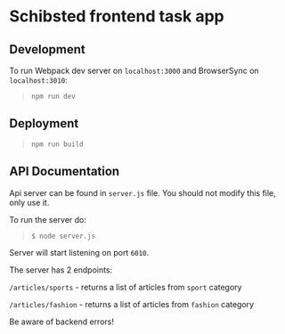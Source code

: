 # Schibsted frontend task app

## Development
To run Webpack dev server on `localhost:3000` and BrowserSync on `localhost:3010`:
> `npm run dev` 

## Deployment
> `npm run build`

## API Documentation
Api server can be found in `server.js` file. You should not modify this file, only use it.

To run the server do:
> `$ node server.js`

Server will start listening on port `6010`.

The server has 2 endpoints:

`/articles/sports` - returns a list of articles from `sport` category

`/articles/fashion` - returns a list of articles from `fashion` category

Be aware of backend errors!
